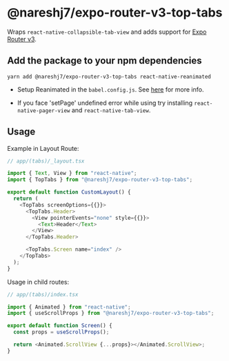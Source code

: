 # @nareshj7/expo-router-v3-top-tabs

Wraps `react-native-collapsible-tab-view` and adds support for [Expo Router v3](https://expo.github.io/router/docs).

## Add the package to your npm dependencies

```
yarn add @nareshj7/expo-router-v3-top-tabs react-native-reanimated
```

- Setup Reanimated in the `babel.config.js`. See [here](https://docs.swmansion.com/react-native-reanimated/docs/fundamentals/getting-started/#step-2-add-reanimateds-babel-plugin) for more info.

- If you face 'setPage' undefined error while using try installing `react-native-pager-view` and `react-native-tab-view`.

## Usage

Example in Layout Route:

```js
// app/(tabs)/_layout.tsx

import { Text, View } from "react-native";
import { TopTabs } from "@nareshj7/expo-router-v3-top-tabs";

export default function CustomLayout() {
  return (
    <TopTabs screenOptions={{}}>
      <TopTabs.Header>
        <View pointerEvents="none" style={{}}>
          <Text>Header</Text>
        </View>
      </TopTabs.Header>

      <TopTabs.Screen name="index" />
    </TopTabs>
  );
}
```

Usage in child routes:

```js
// app/(tabs)/index.tsx

import { Animated } from "react-native";
import { useScrollProps } from "@nareshj7/expo-router-v3-top-tabs";

export default function Screen() {
  const props = useScrollProps();

  return <Animated.ScrollView {...props}></Animated.ScrollView>;
}
```
